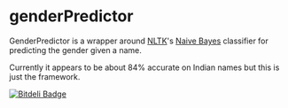 # genderPredictor #
GenderPredictor is a wrapper around [NLTK](http://www.nltk.org/)'s [Naive Bayes](http://en.wikipedia.org/wiki/Naive_Bayes_classifier) classifier for predicting the gender given a name.

Currently it appears to be about 84% accurate on Indian names but this is just the framework.


[![Bitdeli Badge](https://d2weczhvl823v0.cloudfront.net/Sunil02324/gender-predictor/trend.png)](https://bitdeli.com/free "Bitdeli Badge")


